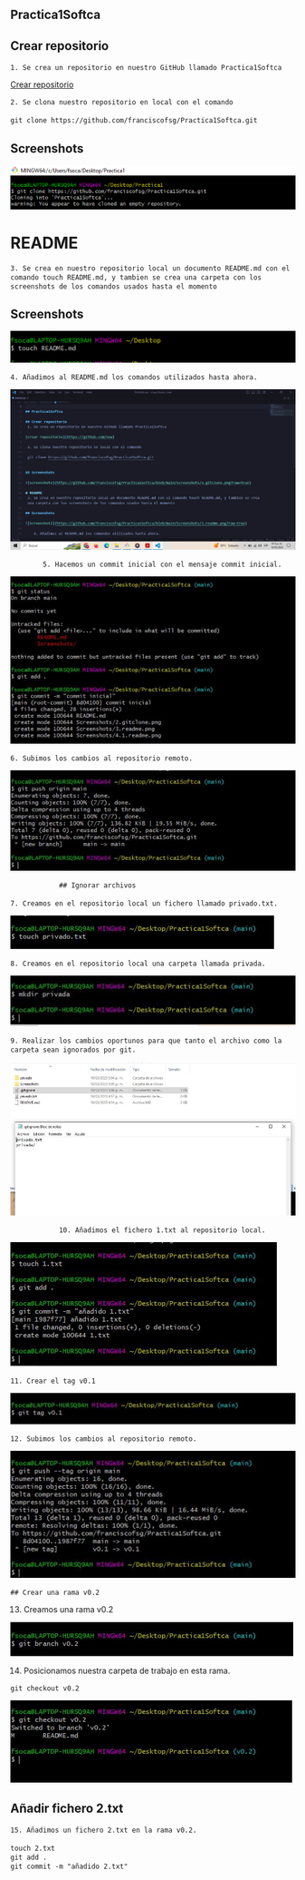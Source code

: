 
## Practica1Softca

## Crear repositorio
	1. Se crea un repositorio en nuestro GitHub llamado Practica1Softca

[Crear repositorio](https://github.com/new)

	2. Se clona nuestro repositorio en local con el comando

	git clone https://github.com/franciscofsg/Practica1Softca.git

    
## Screenshots

![Screenshot2](https://github.com/franciscofsg/Practica1Softca/blob/main/Screenshots/2.gitclone.png?raw=true)

# README
	3. Se crea en nuestro repositorio local un documento README.md con el comando touch README.md, y tambien se crea una carpeta con los screenshots de los comandos usados hasta el momento

## Screenshots

![Screenshot2](https://github.com/franciscofsg/Practica1Softca/blob/main/Screenshots/3.readme.png?raw=true)

    4. Añadimos al README.md los comandos utilizados hasta ahora.

![Screenshot4.1](https://github.com/franciscofsg/Practica1Softca/blob/main/Screenshots/4.1.readme.png?raw=true)

 			5. Hacemos un commit inicial con el mensaje commit inicial.

![Screenshot5](https://github.com/franciscofsg/Practica1Softca/blob/main/Screenshots/5.inic.png?raw=true)

    6. Subimos los cambios al repositorio remoto.

![Screenshot6](https://github.com/franciscofsg/Practica1Softca/blob/main/Screenshots/6.push.png?raw=true)

				## Ignorar archivos

    7. Creamos en el repositorio local un fichero llamado privado.txt.

![Screenshot7](https://github.com/franciscofsg/Practica1Softca/blob/main/Screenshots/7.priv.png?raw=true)

    8. Creamos en el repositorio local una carpeta llamada privada.

![Screenshot8](https://github.com/franciscofsg/Practica1Softca/blob/main/Screenshots/8.pri.png?raw=true)

    9. Realizar los cambios oportunos para que tanto el archivo como la carpeta sean ignorados por git.

![Screenshot9](https://github.com/franciscofsg/Practica1Softca/blob/main/Screenshots/9.ign.png?raw=true)

				10. Añadimos el fichero 1.txt al repositorio local.

![Screenshot10](https://github.com/franciscofsg/Practica1Softca/blob/main/Screenshots/10.fic.png?raw=true)

    11. Crear el tag v0.1

![Screenshot11](https://github.com/franciscofsg/Practica1Softca/blob/main/Screenshots/11.tag.png?raw=true)

    12. Subimos los cambios al repositorio remoto.

![Screenshot12](https://github.com/franciscofsg/Practica1Softca/blob/main/Screenshots/12.rem.png?raw=true)

    ## Crear una rama v0.2

   13. Creamos una rama v0.2

![Screenshot13](https://github.com/franciscofsg/Practica1Softca/blob/main/Screenshots/13.ram.png?raw=true)

   14. Posicionamos nuestra carpeta de trabajo en esta rama.

    git checkout v0.2

![Screenshot14](https://github.com/franciscofsg/Practica1Softca/blob/main/Screenshots/14.check.png?raw=true)

## Añadir fichero 2.txt

    15. Añadimos un fichero 2.txt en la rama v0.2.

    touch 2.txt
    git add .
    git commit -m "añadido 2.txt"



    






 

